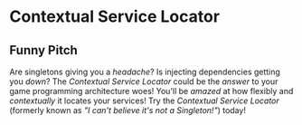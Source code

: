 
# Contextual Service Locator

## Funny Pitch

Are singletons giving you a *headache*? Is injecting dependencies getting you *down*? The *Contextual Service Locator* could be the *answer* to your game programming architecture woes! You'll be *amazed* at how flexibly and *contextually* it locates your services! Try the *Contextual Service Locator* (formerly known as *"I can't believe it's not a Singleton!"*) today!

